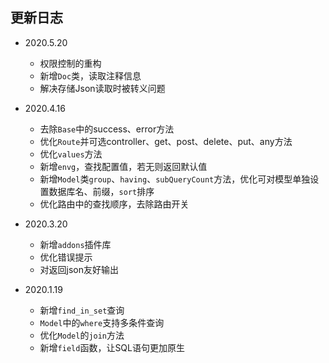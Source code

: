 ## 更新日志

* 2020.5.20
    - 权限控制的重构
    - 新增`Doc`类，读取注释信息
    - 解决存储Json读取时被转义问题

* 2020.4.16
	- 去除`Base`中的success、error方法
	- 优化`Route`并可选controller、get、post、delete、put、any方法
	- 优化`values`方法
	- 新增`envg`，查找配置值，若无则返回默认值
	- 新增`Model`类`group`、`having`、`subQueryCount`方法，优化可对模型单独设置数据库名、前缀，`sort`排序
	- 优化路由中的查找顺序，去除路由开关

* 2020.3.20
	- 新增`addons`插件库
	- 优化错误提示
	- 对返回json友好输出

* 2020.1.19
    - 新增`find_in_set`查询
    - `Model`中的`where`支持多条件查询
    - 优化`Model`的`join`方法
    - 新增`field`函数，让SQL语句更加原生